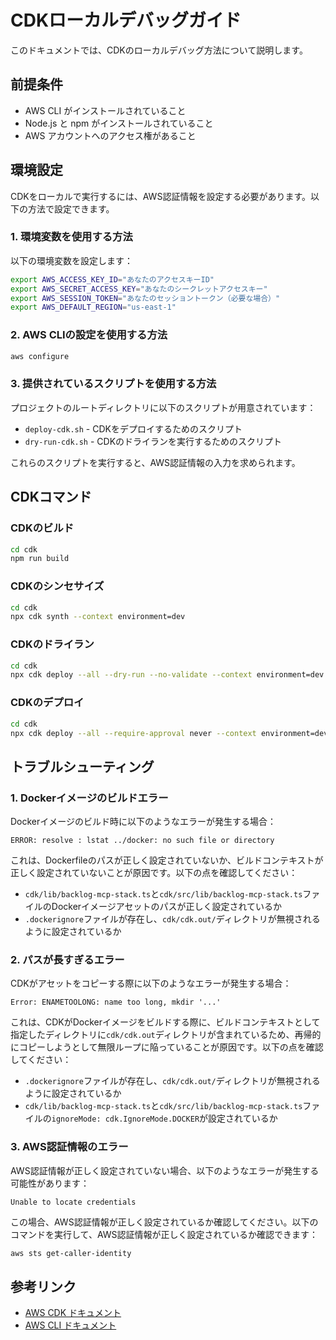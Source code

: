 # CDKローカルデバッグガイド

このドキュメントでは、CDKのローカルデバッグ方法について説明します。

## 前提条件

- AWS CLI がインストールされていること
- Node.js と npm がインストールされていること
- AWS アカウントへのアクセス権があること

## 環境設定

CDKをローカルで実行するには、AWS認証情報を設定する必要があります。以下の方法で設定できます。

### 1. 環境変数を使用する方法

以下の環境変数を設定します：

```bash
export AWS_ACCESS_KEY_ID="あなたのアクセスキーID"
export AWS_SECRET_ACCESS_KEY="あなたのシークレットアクセスキー"
export AWS_SESSION_TOKEN="あなたのセッショントークン（必要な場合）"
export AWS_DEFAULT_REGION="us-east-1"
```

### 2. AWS CLIの設定を使用する方法

```bash
aws configure
```

### 3. 提供されているスクリプトを使用する方法

プロジェクトのルートディレクトリに以下のスクリプトが用意されています：

- `deploy-cdk.sh` - CDKをデプロイするためのスクリプト
- `dry-run-cdk.sh` - CDKのドライランを実行するためのスクリプト

これらのスクリプトを実行すると、AWS認証情報の入力を求められます。

## CDKコマンド

### CDKのビルド

```bash
cd cdk
npm run build
```

### CDKのシンセサイズ

```bash
cd cdk
npx cdk synth --context environment=dev
```

### CDKのドライラン

```bash
cd cdk
npx cdk deploy --all --dry-run --no-validate --context environment=dev
```

### CDKのデプロイ

```bash
cd cdk
npx cdk deploy --all --require-approval never --context environment=dev
```

## トラブルシューティング

### 1. Dockerイメージのビルドエラー

Dockerイメージのビルド時に以下のようなエラーが発生する場合：

```
ERROR: resolve : lstat ../docker: no such file or directory
```

これは、Dockerfileのパスが正しく設定されていないか、ビルドコンテキストが正しく設定されていないことが原因です。以下の点を確認してください：

- `cdk/lib/backlog-mcp-stack.ts`と`cdk/src/lib/backlog-mcp-stack.ts`ファイルのDockerイメージアセットのパスが正しく設定されているか
- `.dockerignore`ファイルが存在し、`cdk/cdk.out/`ディレクトリが無視されるように設定されているか

### 2. パスが長すぎるエラー

CDKがアセットをコピーする際に以下のようなエラーが発生する場合：

```
Error: ENAMETOOLONG: name too long, mkdir '...'
```

これは、CDKがDockerイメージをビルドする際に、ビルドコンテキストとして指定したディレクトリに`cdk/cdk.out`ディレクトリが含まれているため、再帰的にコピーしようとして無限ループに陥っていることが原因です。以下の点を確認してください：

- `.dockerignore`ファイルが存在し、`cdk/cdk.out/`ディレクトリが無視されるように設定されているか
- `cdk/lib/backlog-mcp-stack.ts`と`cdk/src/lib/backlog-mcp-stack.ts`ファイルの`ignoreMode: cdk.IgnoreMode.DOCKER`が設定されているか

### 3. AWS認証情報のエラー

AWS認証情報が正しく設定されていない場合、以下のようなエラーが発生する可能性があります：

```
Unable to locate credentials
```

この場合、AWS認証情報が正しく設定されているか確認してください。以下のコマンドを実行して、AWS認証情報が正しく設定されているか確認できます：

```bash
aws sts get-caller-identity
```

## 参考リンク

- [AWS CDK ドキュメント](https://docs.aws.amazon.com/cdk/latest/guide/home.html)
- [AWS CLI ドキュメント](https://docs.aws.amazon.com/cli/latest/userguide/cli-chap-welcome.html)
